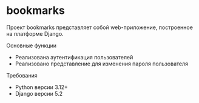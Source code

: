 # bookmarks
Проект bookmarks представляет собой web-приложение, построенное на платформе Django.

Основные функции
 - Реализована аутентификация пользователей
 - Реализовано представление для изменения пароля пользователя

Требования
 - Python версии 3.12+
 - Django версии 5.2